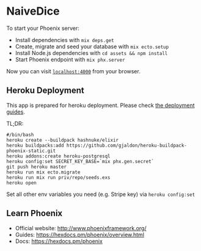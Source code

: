 # NaiveDice

To start your Phoenix server:

  * Install dependencies with `mix deps.get`
  * Create, migrate and seed your database with `mix ecto.setup`
  * Install Node.js dependencies with `cd assets && npm install`
  * Start Phoenix endpoint with `mix phx.server`

Now you can visit [`localhost:4000`](http://localhost:4000) from your browser.

## Heroku Deployment 

This app is prepared for heroku deployment.
Please check [the deployment guides](https://hexdocs.pm/phoenix/heroku.html).

TL;DR:
```
#/bin/bash
heroku create --buildpack hashnuke/elixir
heroku buildpacks:add https://github.com/gjaldon/heroku-buildpack-phoenix-static.git
heroku addons:create heroku-postgresql
heroku config:set SECRET_KEY_BASE=`mix phx.gen.secret`
git push heroku master
heroku run mix ecto.migrate
heroku run mix run priv/repo/seeds.exs
heroku open
```

Set all other env variables you need (e.g. Stripe key) via `heroku config:set`

## Learn Phoenix

  * Official website: http://www.phoenixframework.org/
  * Guides: https://hexdocs.pm/phoenix/overview.html
  * Docs: https://hexdocs.pm/phoenix
